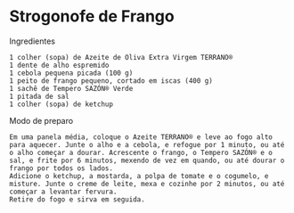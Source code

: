 # Strogonofe de Frango

Ingredientes

    1 colher (sopa) de Azeite de Oliva Extra Virgem TERRANO®
    1 dente de alho espremido
    1 cebola pequena picada (100 g)
    1 peito de frango pequeno, cortado em iscas (400 g)
    1 sachê de Tempero SAZÓN® Verde
    1 pitada de sal
    1 colher (sopa) de ketchup


Modo de preparo

    Em uma panela média, coloque o Azeite TERRANO® e leve ao fogo alto para aquecer. Junte o alho e a cebola, e refogue por 1 minuto, ou até o alho começar a dourar. Acrescente o frango, o Tempero SAZÓN® e o sal, e frite por 6 minutos, mexendo de vez em quando, ou até dourar o frango por todos os lados.
    Adicione o ketchup, a mostarda, a polpa de tomate e o cogumelo, e misture. Junte o creme de leite, mexa e cozinhe por 2 minutos, ou até começar a levantar fervura.
    Retire do fogo e sirva em seguida.




